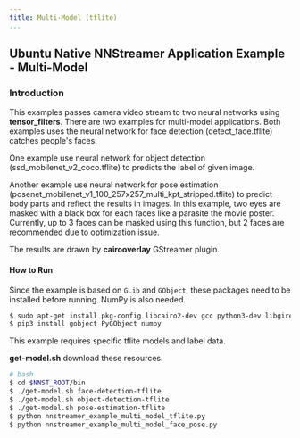 ```yaml
---
title: Multi-Model (tflite)
...
```


## Ubuntu Native NNStreamer Application Example - Multi-Model

### Introduction

This examples passes camera video stream to two neural networks using **tensor_filters**. There are two examples for multi-model applications.
Both examples uses the neural network for face detection (detect_face.tflite) catches people's faces.

One example use neural network for object detection (ssd_mobilenet_v2_coco.tflite) to predicts the label of given image.

Another example use neural network for pose estimation (posenet_mobilenet_v1_100_257x257_multi_kpt_stripped.tflite) to predict body parts and reflect the results in images. In this example, two eyes are masked with a black box for each faces like a parasite the movie poster. Currently, up to 3 faces can be masked using this function, but 2 faces are recommended due to optimization issue.

The results are drawn by **cairooverlay** GStreamer plugin.

#### How to Run

Since the example is based on `GLib` and `GObject`, these packages need to be installed before running. NumPy is also needed.

```bash
$ sudo apt-get install pkg-config libcairo2-dev gcc python3-dev libgirepository1.0-dev
$ pip3 install gobject PyGObject numpy
```

This example requires specific tflite models and label data.

**get-model.sh** download these resources.

```bash
# bash
$ cd $NNST_ROOT/bin
$ ./get-model.sh face-detection-tflite
$ ./get-model.sh object-detection-tflite
$ ./get-model.sh pose-estimation-tflite
$ python nnstreamer_example_multi_model_tflite.py
$ python nnstreamer_example_multi_model_face_pose.py
```
